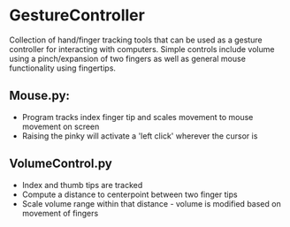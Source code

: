 # GestureController
Collection of hand/finger tracking tools that can be used as a gesture controller for interacting with computers. Simple controls include volume using a pinch/expansion of two fingers as well as general mouse functionality using fingertips.


## Mouse.py:
- Program tracks index finger tip and scales movement to mouse movement on screen
- Raising the pinky will activate a 'left click' wherever the cursor is

## VolumeControl.py
- Index and thumb tips are tracked
- Compute a distance to centerpoint between two finger tips
- Scale volume range within that distance - volume is modified based on movement of fingers